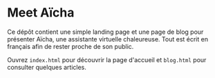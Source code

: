 # Meet Aïcha

Ce dépôt contient une simple landing page et une page de blog pour présenter Aïcha, une assistante virtuelle chaleureuse. Tout est écrit en français afin de rester proche de son public.

Ouvrez `index.html` pour découvrir la page d'accueil et `blog.html` pour consulter quelques articles.

